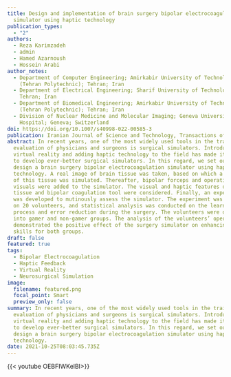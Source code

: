 ```yaml
---
title: Design and implementation of brain surgery bipolar electrocoagulation
  simulator using haptic technology
publication_types:
  - "2"
authors:
  - Reza Karimzadeh
  - admin
  - Hamed Azarnoush
  - Hossein Arabi
author_notes:
  - Department of Computer Engineering; Amirkabir University of Technology
    (Tehran Polytechnic); Tehran; Iran
  - Department of Electrical Engineering; Sharif University of Technology;
    Tehran; Iran
  - Department of Biomedical Engineering; Amirkabir University of Technology
    (Tehran Polytechnic); Tehran; Iran
  - Division of Nuclear Medicine and Molecular Imaging; Geneva University
    Hospital; Geneva; Switzerland
doi: https://doi.org/10.1007/s40998-022-00585-3
publication: Iranian Journal of Science and Technology, Transactions of Electrical Engineering
abstract: In recent years, one of the most widely used tools in the training and
  evaluation of physicians and surgeons is surgical simulators. Introducing
  virtual reality and adding haptic technology to the field has made it feasible
  to develop ever-better surgical simulators. In this regard, we set out to
  design a brain surgery bipolar electrocoagulation simulator using haptic
  technology. A real image of brain tissue was taken, based on which a 3D model
  of this tissue was simulated. Thereafter, bipolar forceps and operation room
  visuals were added to the simulator. The visual and haptic features of the
  tissue and bipolar coagulation tool were considered. Finally, an experiment
  was developed to mutinously assess the simulator. The experiment was performed
  on 20 volunteers, and statistical analysis was conducted on the learning
  process and error reduction during the surgery. The volunteers were divided
  into gamer and non-gamer groups. The analysis of the volunteers’ operation
  demonstrated the positive effect of the surgery simulator on enhancing user
  skills for both groups.
draft: false
featured: true
tags:
  - Bipolar Electrocoagulation
  - Haptic Feedback
  - Virtual Reality
  - Neurosurgical Simulation
image:
  filename: featured.png
  focal_point: Smart
  preview_only: false
summary: In recent years, one of the most widely used tools in the training and
  evaluation of physicians and surgeons is surgical simulators. Introducing
  virtual reality and adding haptic technology to the field has made it feasible
  to develop ever-better surgical simulators. In this regard, we set out to
  design a brain surgery bipolar electrocoagulation simulator using haptic
  technology.
date: 2021-10-25T08:03:45.735Z
---
```

<!--StartFragment-->

{{< youtube OEBFIWKelBI>}}

<!--EndFragment-->
